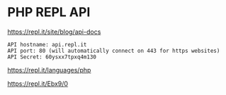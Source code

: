 # PHP REPL API  

https://repl.it/site/blog/api-docs  

```secret
API hostname: api.repl.it
API port: 80 (will automatically connect on 443 for https websites)
API Secret: 60ysxx7tpxq4m130
``` 

https://repl.it/languages/php  


https://repl.it/Ebx9/0  









